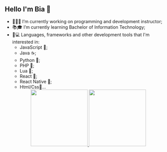 ## Hello I'm Bia 📌

* 💼👨‍💻 I’m currently working on programming and development instructor;
* 📚🎓 I’m currently learning Bachelor of Information Technology;
* 🧮💻 Languages, frameworks and other development tools that I'm interested in:
    - JavaScript 💛;
    - Java ☕;
    - Python 🐍;
    - PHP 🐘;
    - Lua 🌚;
    - React 📱;
    - React Native 📲;
    - Html/Css🎫...
    <div align="center">
  <a href="https://github.com/BiatrizR">
  <img height="180em" src="https://github-readme-stats.vercel.app/api?username=BiatrizR&show_icons=true&theme=cobalt&include_all_commits=true&count_private=true"/>
  <img height="180em" src="https://github-readme-stats.vercel.app/api/top-langs/?username=BiatrizR&layout=compact&langs_count=7&theme=cobalt"/>
</div>
  
    

